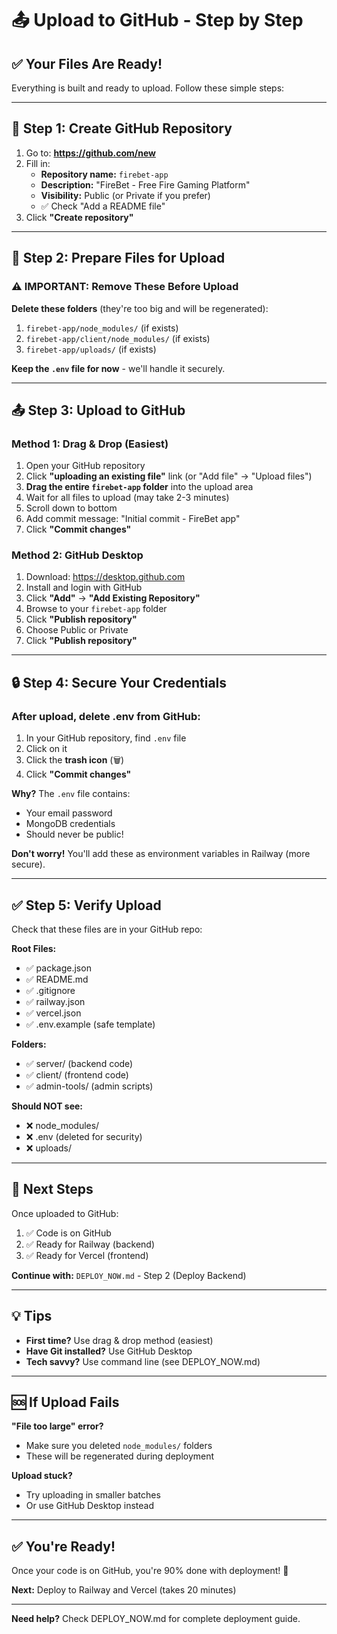 # 📤 Upload to GitHub - Step by Step

## ✅ Your Files Are Ready!

Everything is built and ready to upload. Follow these simple steps:

---

## 🚀 Step 1: Create GitHub Repository

1. Go to: **https://github.com/new**
2. Fill in:
   - **Repository name:** `firebet-app`
   - **Description:** "FireBet - Free Fire Gaming Platform"
   - **Visibility:** Public (or Private if you prefer)
   - ✅ Check "Add a README file"
3. Click **"Create repository"**

---

## 📁 Step 2: Prepare Files for Upload

### ⚠️ IMPORTANT: Remove These Before Upload

**Delete these folders** (they're too big and will be regenerated):
1. `firebet-app/node_modules/` (if exists)
2. `firebet-app/client/node_modules/` (if exists)
3. `firebet-app/uploads/` (if exists)

**Keep the `.env` file for now** - we'll handle it securely.

---

## 📤 Step 3: Upload to GitHub

### Method 1: Drag & Drop (Easiest)

1. Open your GitHub repository
2. Click **"uploading an existing file"** link (or "Add file" → "Upload files")
3. **Drag the entire `firebet-app` folder** into the upload area
4. Wait for all files to upload (may take 2-3 minutes)
5. Scroll down to bottom
6. Add commit message: "Initial commit - FireBet app"
7. Click **"Commit changes"**

### Method 2: GitHub Desktop

1. Download: https://desktop.github.com
2. Install and login with GitHub
3. Click **"Add"** → **"Add Existing Repository"**
4. Browse to your `firebet-app` folder
5. Click **"Publish repository"**
6. Choose Public or Private
7. Click **"Publish repository"**

---

## 🔒 Step 4: Secure Your Credentials

### After upload, delete .env from GitHub:

1. In your GitHub repository, find `.env` file
2. Click on it
3. Click the **trash icon** (🗑️)
4. Click **"Commit changes"**

**Why?** The `.env` file contains:
- Your email password
- MongoDB credentials
- Should never be public!

**Don't worry!** You'll add these as environment variables in Railway (more secure).

---

## ✅ Step 5: Verify Upload

Check that these files are in your GitHub repo:

**Root Files:**
- ✅ package.json
- ✅ README.md
- ✅ .gitignore
- ✅ railway.json
- ✅ vercel.json
- ✅ .env.example (safe template)

**Folders:**
- ✅ server/ (backend code)
- ✅ client/ (frontend code)
- ✅ admin-tools/ (admin scripts)

**Should NOT see:**
- ❌ node_modules/
- ❌ .env (deleted for security)
- ❌ uploads/

---

## 🎯 Next Steps

Once uploaded to GitHub:

1. ✅ Code is on GitHub
2. ✅ Ready for Railway (backend)
3. ✅ Ready for Vercel (frontend)

**Continue with:** `DEPLOY_NOW.md` - Step 2 (Deploy Backend)

---

## 💡 Tips

- **First time?** Use drag & drop method (easiest)
- **Have Git installed?** Use GitHub Desktop
- **Tech savvy?** Use command line (see DEPLOY_NOW.md)

---

## 🆘 If Upload Fails

**"File too large" error?**
- Make sure you deleted `node_modules/` folders
- These will be regenerated during deployment

**Upload stuck?**
- Try uploading in smaller batches
- Or use GitHub Desktop instead

---

## ✅ You're Ready!

Once your code is on GitHub, you're 90% done with deployment! 🎉

**Next:** Deploy to Railway and Vercel (takes 20 minutes)

---

**Need help?** Check DEPLOY_NOW.md for complete deployment guide.
